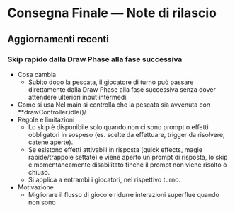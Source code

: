 # Consegna Finale — Note di rilascio

## Aggiornamenti recenti

### Skip rapido dalla Draw Phase alla fase successiva
- Cosa cambia
  - Subito dopo la pescata, il giocatore di turno può passare direttamente dalla Draw Phase alla fase successiva senza dover attendere ulteriori input intermedi.
- Come si usa
  Nel main si controlla che la pescata sia avvenuta con **drawController.idle()/
- Regole e limitazioni
  - Lo skip è disponibile solo quando non ci sono prompt o effetti obbligatori in sospeso (es. scelte da effettuare, trigger da risolvere, catene aperte).
  - Se esistono effetti attivabili in risposta (quick effects, magie rapide/trappole settate) e viene aperto un prompt di risposta, lo skip è momentaneamente disabilitato finché il prompt non viene risolto o chiuso.
  - Si applica a entrambi i giocatori, nel rispettivo turno.
- Motivazione
  - Migliorare il flusso di gioco e ridurre interazioni superflue quando non sono